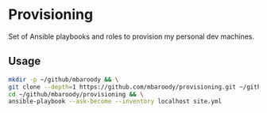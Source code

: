 # Provisioning
Set of Ansible playbooks and roles to provision my personal dev machines.

## Usage
```bash
mkdir -p ~/github/mbaroody && \
git clone --depth=1 https://github.com/mbaroody/provisioning.git ~/github/mbaroody/provisioning && \
cd ~/github/mbaroody/provisioning && \
ansible-playbook --ask-become --inventory localhost site.yml
```